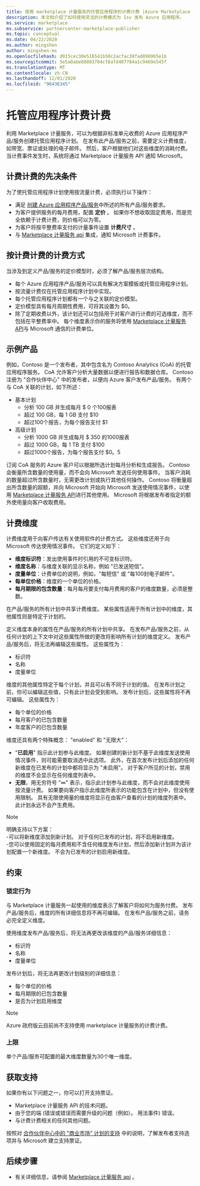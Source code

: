 ```yaml
---
title: 使用 marketplace 计量服务的托管应用程序的计费计费 |Azure Marketplace
description: 本文档介绍了如何使用灵活的计费模式为 Isv 发布 Azure 应用程序。
ms.service: marketplace
ms.subservice: partnercenter-marketplace-publisher
ms.topic: conceptual
ms.date: 04/22/2020
ms.author: mingshen
author: mingshen-ms
ms.openlocfilehash: d015cec30e516541b50c2acfac38fad898965e1b
ms.sourcegitcommit: 5e5a0abe60803704cf8afd407784a1c9469e545f
ms.translationtype: MT
ms.contentlocale: zh-CN
ms.lasthandoff: 12/01/2020
ms.locfileid: "96436345"
---
```

# <a name="managed-application-metered-billing"></a>托管应用程序计费计费 

利用 Marketplace 计量服务，可以为根据非标准单元收费的 Azure 应用程序产品/服务创建托管应用程序计划。 在发布此产品/服务之前，需要定义计费维度，如带宽、票证或处理的电子邮件。 然后，客户根据他们对这些维度的消耗付费。  当计费事件发生时，系统将通过 Marketplace 计量服务 API 通知 Microsoft。

## <a name="prerequisites-for-metered-billing"></a>计费计费的先决条件

为了使托管应用程序计划使用按流量计费，必须执行以下操作：

* 满足 [创建 Azure 应用程序产品/服务](../create-new-azure-apps-offer.md)中所述的所有产品/服务要求。
* 为客户提供服务的每月费用，配置 **定价** 。 如果你不想收取固定费用，而是完全依赖于计费计费，则价格可以为零。
* 为客户将按平整费率支付的计量事件设置 **计费尺寸** 。
* 与 [Marketplace 计量服务 api](./marketplace-metering-service-apis.md) 集成，通知 Microsoft 计费事件。

## <a name="how-metered-billing-fits-in-with-pricing"></a>按计费计费的计费方式

当涉及到定义产品/服务的定价模型时，必须了解产品/服务层次结构。

* 每个 Azure 应用程序产品/服务可以具有解决方案模板或托管应用程序计划。
* 按流量计费仅在托管应用程序计划中实现。
* 每个托管应用程序计划都有一个与之关联的定价模型。 
* 定价模型具有每月周期性费用，可将其设置为 $0。
* 除了定期收费以外，该计划还可以包括用于对客户进行计费的可选维度，而不包括在平整费率中。 每个维度表示你的服务将使用 [Marketplace 计量服务 API](marketplace-metering-service-apis.md)与 Microsoft 通信的计费单位。

## <a name="sample-offer"></a>示例产品

例如，Contoso 是一个发布者，其中包含名为 Contoso Analytics (CoA) 的托管应用程序服务。 CoA 允许客户分析大量数据以便进行报告和数据仓库。 Contoso 注册为 "合作伙伴中心" 中的发布者，以便向 Azure 客户发布产品/服务。 有两个与 CoA 关联的计划，如下所述：

* 基本计划
    * 分析 100 GB 并生成每月 $ 0 个100报表
    * 超过 100 GB，每 1 GB 支付 $10
    * 超过100个报告，为每个报告支付 $1
* 高级计划
    * 分析 1000 GB 并生成每月 $ 350 的1000报表
    * 超过 1000 GB，每 1 TB 支付 $100
    * 超过1000个报告，为每个报告支付 $0。5

订阅 CoA 服务的 Azure 客户可以根据所选计划每月分析和生成报告。 Contoso 会衡量所含数量的使用量，而不会向 Microsoft 发送任何使用事件。 当客户消耗的数量超过所含数量时，无需更改计划或执行其他任何操作。 Contoso 将衡量超出所含数量的超额，并向 Microsoft 开始向 Microsoft 发送使用情况事件，以使用 [Marketplace 计量服务 API](./marketplace-metering-service-apis.md)进行其他使用。 Microsoft 将根据发布者指定的额外使用量向客户收取费用。

## <a name="billing-dimensions"></a>计费维度

计费维度用于向客户传达有关使用软件的计费方式。  这些维度还用于向 Microsoft 传达使用情况事件。 它们的定义如下：

* **维度标识符**：发出使用事件时引用的不可变标识符。
* **维度名称**：与维度关联的显示名称，例如 "已发送短信"。
* **度量单位**：计费单位的说明，例如，"每短信" 或 "每100封电子邮件"。
* **每单位价格**：维度的一个单位的价格。
* **每月期限的包含数量**：每月每月要支付每月费用的客户的维度数量，必须是整数。

在产品/服务的所有计划中共享计费维度。 某些属性适用于所有计划中的维度，其他属性则是特定于计划的。

定义维度本身的属性在产品/服务的所有计划中共享。 在发布产品/服务之前，从任何计划的上下文中对这些属性所做的更改将影响所有计划的维度定义。 发布产品/服务后，将无法再编辑这些属性。 这些属性为：

* 标识符
* 名称
* 度量单位

维度的其他属性特定于每个计划，并且可以有不同于计划的值。  在发布计划之前，你可以编辑这些值，只有此计划会受到影响。 发布计划后，这些属性将不再可编辑。 这些属性为：

* 每个单位的价格
* 每月客户的已包含数量 
* 年度客户的已包含数量 

维度还具有两个特殊概念： "enabled" 和 "无限大"：

* "**已启用**" 指示此计划参与此维度。  如果创建的新计划不基于此维度发送使用情况事件，则可能需要取消选中此选项。 此外，在首次发布计划后添加的任何新维度在已发布的计划中都将显示为 "未启用"。  对于客户所见的计划，禁用的维度不会显示在任何维度列表中。
* **无限**，用无穷符号 "∞" 表示，指示此计划参与此维度，而不会对此维度使用按流量计费。 如果要向客户指示此维度所表示的功能包含在计划中，但没有使用限制。  具有无限使用量的维度将显示在由客户查看的计划的维度列表中。  此计划永远不会产生费用。

>[!Note] 
>明确支持以下方案：  <br> -可以将新维度添加到新计划。  对于任何已发布的计划，将不启用新维度。 <br> -您可以使用固定的每月费用和不含任何维度发布计划，然后添加新计划并为该计划配置一个新维度。 不会为已发布的计划启用新维度。

## <a name="constraints"></a>约束

### <a name="locking-behavior"></a>锁定行为

与 Marketplace 计量服务一起使用的维度表示了解客户将如何为服务付费。  发布产品/服务后，维度的所有详细信息将不再可编辑。  在发布产品/服务之前，请务必完全定义维度。

使用维度发布产品/服务后，将无法再更改该维度的产品/服务详细信息：

* 标识符
* 名称
* 度量单位

发布计划后，将无法再更改计划级别的详细信息：

* 每个单位的价格
* 每月期限的已包含数量
* 是否为计划启用维度

>[!Note]
>Azure 政府版云目前尚不支持使用 marketplace 计量服务的计费计费。

### <a name="upper-limits"></a>上限

单个产品/服务可配置的最大维度数量为30个唯一维度。

## <a name="get-support"></a>获取支持

如果你有以下问题之一，你可以打开支持票证。

* Marketplace 计量服务 API 的技术问题。
* 由于您的端 (错误或错误而需要升级的问题（例如）。 用法事件) 错误。
* 与计费计费相关的任何其他问题。

按照对 [合作伙伴中心中的 "商业市场" 计划的支持](../support.md) 中的说明，了解发布者支持选项并与 Microsoft 建立支持票证。

## <a name="next-steps"></a>后续步骤

- 有关详细信息，请参阅 [Marketplace 计量服务 api](./marketplace-metering-service-apis.md) 。
